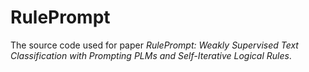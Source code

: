 # RulePrompt

The source code used for paper *RulePrompt: Weakly Supervised Text Classification with Prompting PLMs and Self-Iterative Logical Rules*.
